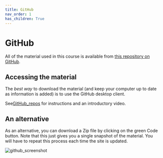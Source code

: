```yaml
---
title: GitHub
nav_order: 1
has_children: True
---
```


# GitHub

All of the material used in this course is available from [this repository on GitHub](https://github.com/Campbell-Muscle-Lab/teaching_PGY630_QM).

## Accessing the material

The _best way_ to download the material (and keep your computer up to date as information is added) is to use the GitHub desktop client.

See[GitHub_repos](https://campbell-muscle-lab.github.io/howtos_GitHub/pages/github_repos/github_repos.html) for instructions and an introductory video.

## An alternative

As an alternative, you can download a Zip file by clicking on the green Code button. Note that this just gives you a single snapshot of the material. You will have to repeat this process each time the site is updated.

![github_screenshot](github_screenshot)





